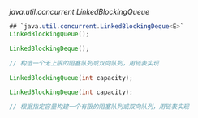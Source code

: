 *java.util.concurrent.LinkedBlockingQueue<E>*
```java
## `java.util.concurrent.LinkedBlockingDeque<E>`
LinkedBlockingQueue();

LinkedBlockingDeque();

// 构造一个无上限的阻塞队列或双向队列，用链表实现

LinkedBlockingQueue(int capacity);

LinkedBlockingDeque(int capacity);

// 根据指定容量构建一个有限的阻塞队列或双向队列，用链表实现

```